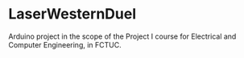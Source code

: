 # LaserWesternDuel
Arduino project in the scope of the Project I course for Electrical and Computer Engineering, in FCTUC.
